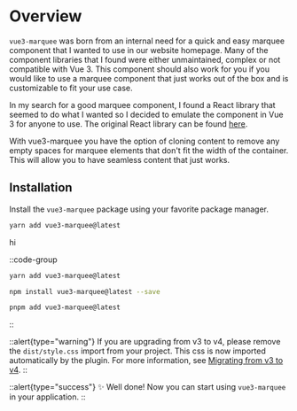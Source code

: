 # Overview

`vue3-marquee` was born from an internal need for a quick and easy marquee component that I wanted to use in our website homepage. Many of the component libraries that I found were either unmaintained, complex or not compatible with Vue 3. This component should also work for you if you would like to use a marquee component that just works out of the box and is customizable to fit your use case.

In my search for a good marquee component, I found a React library that seemed to do what I wanted so I decided to emulate the component in Vue 3 for anyone to use. The original React library can be found [here](https://www.react-fast-marquee.com/).

With vue3-marquee you have the option of cloning content to remove any empty spaces for marquee elements that don't fit the width of the container. This will allow you to have seamless content that just works.

## Installation

Install the `vue3-marquee` package using your favorite package manager.

```bash
yarn add vue3-marquee@latest
```

hi

::code-group

```bash [yarn]
yarn add vue3-marquee@latest
```

```bash [npm]
npm install vue3-marquee@latest --save
```

```bash [pnpm]
pnpm add vue3-marquee@latest
```

::

::alert{type="warning"}
If you are upgrading from v3 to v4, please remove the `dist/style.css` import from your project. This css is now imported automatically by the plugin. For more information, see [Migrating from v3 to v4](/introduction/v4).
::

::alert{type="success"}
✨ Well done! Now you can start using `vue3-marquee` in your application.
::
